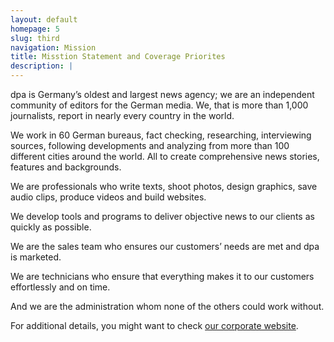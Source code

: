 ```yaml
---
layout: default
homepage: 5
slug: third
navigation: Mission
title: Misstion Statement and Coverage Priorites
description: |
---
```


dpa is Germany’s oldest and largest news agency; we are an independent community of editors for the German media. We, that is more than 1,000 journalists, report in nearly every country in the world.

We work in 60 German bureaus, fact checking, researching, interviewing sources, following developments and analyzing from more than 100 different cities around the world. All to create comprehensive news stories, features and backgrounds. 

We are professionals who write texts, shoot photos, design graphics, save audio clips, produce videos and build websites. 

We develop tools and programs to deliver objective news to our clients as quickly as possible. 

We are the sales team who ensures our customers’ needs are met and dpa is marketed. 

We are technicians who ensure that everything makes it to our customers effortlessly and on time. 

And we are the administration whom none of the others could work without.

For additional details, you might want to check [our corporate website](https://www.dpa.com/en/company/the-dpa-group/).



